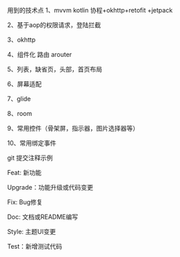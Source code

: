 用到的技术点
1、mvvm kotlin 协程+okhttp+retofit +jetpack

2、基于aop的权限请求，登陆拦截

3、okhttp

4、组件化 路由 arouter

5、列表，缺省页，头部，首页布局

6、屏幕适配

7、glide

8、room

9、常用控件（骨架屏，指示器，图片选择器等）

10、常用绑定事件

git 提交注释示例

Feat: 新功能

Upgrade：功能升级或代码变更

Fix: Bug修复

Doc: 文档或README编写

Style: 主题UI变更

Test：新增测试代码